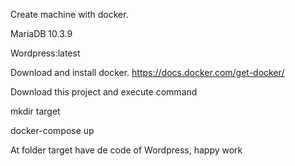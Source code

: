 Create machine with docker.

MariaDB 10.3.9

Wordpress:latest

Download and install docker.
https://docs.docker.com/get-docker/

Download this project and execute command 

mkdir target

docker-compose up

At folder target have de code of Wordpress, happy work
